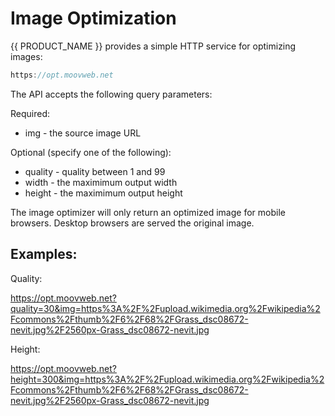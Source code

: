 # Image Optimization

{{ PRODUCT_NAME }} provides a simple HTTP service for optimizing images:

```js
https://opt.moovweb.net
```

The API accepts the following query parameters:

Required:

- img - the source image URL

Optional (specify one of the following):

- quality - quality between 1 and 99
- width - the maximimum output width
- height - the maximimum output height

The image optimizer will only return an optimized image for mobile browsers. Desktop browsers are served the original image.

## Examples:

Quality:

https://opt.moovweb.net?quality=30&img=https%3A%2F%2Fupload.wikimedia.org%2Fwikipedia%2Fcommons%2Fthumb%2F6%2F68%2FGrass_dsc08672-nevit.jpg%2F2560px-Grass_dsc08672-nevit.jpg

Height:

https://opt.moovweb.net?height=300&img=https%3A%2F%2Fupload.wikimedia.org%2Fwikipedia%2Fcommons%2Fthumb%2F6%2F68%2FGrass_dsc08672-nevit.jpg%2F2560px-Grass_dsc08672-nevit.jpg
